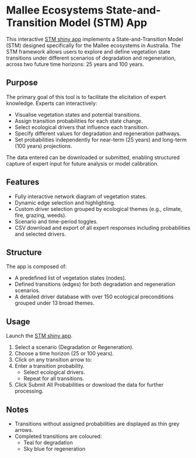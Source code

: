 # **Mallee Ecosystems State-and-Transition Model (STM) App**

This interactive [STM shiny app](https://rco-anderson.shinyapps.io/stm_app/) implements a State-and-Transition Model (STM) designed specifically for the Mallee ecosystems in Australia. The STM framework allows users to explore and define vegetation state transitions under different scenarios of degradation and regeneration, across two future time horizons: 25 years and 100 years.

## **Purpose**

The primary goal of this tool is to facilitate the elicitation of expert knowledge. Experts can interactively:

- Visualise vegetation states and potential transitions.
- Assign transition probabilities for each state change.
- Select ecological drivers that influence each transition.
- Specify different values for degradation and regeneration pathways.
- Set probabilities independently for near-term (25 years) and long-term (100 years) projections.

The data entered can be downloaded or submitted, enabling structured capture of expert input for future analysis or model calibration.

## **Features**

- Fully interactive network diagram of vegetation states.
- Dynamic edge selection and highlighting.
- Custom driver selection grouped by ecological themes (e.g., climate, fire, grazing, weeds).
- Scenario and time-period toggles.
- CSV download and export of all expert responses including probabilities and selected drivers.

## **Structure**

The app is composed of:

- A predefined list of vegetation states (nodes).
- Defined transitions (edges) for both degradation and regeneration scenarios.
- A detailed driver database with over 150 ecological preconditions grouped under 13 broad themes.

## **Usage**

Launch the [STM shiny app](https://rco-anderson.shinyapps.io/stm_app/).

1. Select a scenario (Degradation or Regeneration).
2. Choose a time horizon (25 or 100 years).
3. Click on any transition arrow to:
4. Enter a transition probability.
    - Select ecological drivers.
    - Repeat for all transitions.
5. Click Submit All Probabilities or download the data for further processing.

## **Notes**

- Transitions without assigned probabilities are displayed as thin grey arrows.
- Completed transitions are coloured:
  - Teal for degradation
  - Sky blue for regeneration

